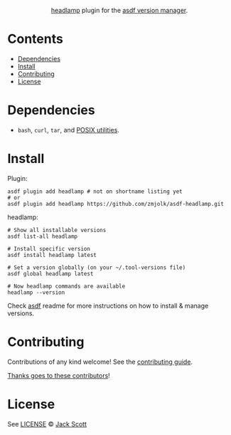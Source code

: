 <div align="center">

<!-- # asdf-headlamp [![Build](https://github.com/zmjolk/asdf-headlamp/actions/workflows/build.yml/badge.svg)](https://github.com/zmjolk/asdf-headlamp/actions/workflows/build.yml) [![Lint](https://github.com/zmjolk/asdf-headlamp/actions/workflows/lint.yml/badge.svg)](https://github.com/zmjolk/asdf-headlamp/actions/workflows/lint.yml) -->

[headlamp](https://headlamp.dev/) plugin for the [asdf version manager](https://asdf-vm.com).

</div>

# Contents

- [Dependencies](#dependencies)
- [Install](#install)
- [Contributing](#contributing)
- [License](#license)

# Dependencies

- `bash`, `curl`, `tar`, and [POSIX utilities](https://pubs.opengroup.org/onlinepubs/9699919799/idx/utilities.html).

# Install

Plugin:

```shell
asdf plugin add headlamp # not on shortname listing yet
# or
asdf plugin add headlamp https://github.com/zmjolk/asdf-headlamp.git
```

headlamp:

```shell
# Show all installable versions
asdf list-all headlamp

# Install specific version
asdf install headlamp latest

# Set a version globally (on your ~/.tool-versions file)
asdf global headlamp latest

# Now headlamp commands are available
headlamp --version
```

Check [asdf](https://github.com/asdf-vm/asdf) readme for more instructions on how to
install & manage versions.

# Contributing

Contributions of any kind welcome! See the [contributing guide](contributing.md).

[Thanks goes to these contributors](https://github.com/zmjolk/asdf-headlamp/graphs/contributors)!

# License

See [LICENSE](LICENSE) © [Jack Scott](https://github.com/zmjolk/)

